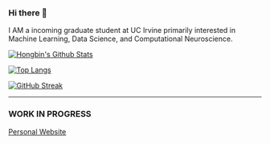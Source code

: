 ### Hi there 👋

I AM a incoming graduate student at UC Irvine primarily interested in Machine Learning, Data Science, and Computational Neuroscience.

[![Hongbin's Github Stats](https://github-readme-stats.vercel.app/api?username=zslrmhb)](https://github.com/anuraghazra/github-readme-stats)

[![Top Langs](https://github-readme-stats.vercel.app/api/top-langs/?username=zslrmhb&layout=donut)](https://github.com/anuraghazra/github-readme-stats)

[![GitHub Streak](https://streak-stats.demolab.com?user=zslrmhb)](https://git.io/streak-stats)

---

### WORK IN PROGRESS
[Personal Website](http://hongbinm.space/)  
<!--
**zslrmhb/zslrmhb** is a ✨ _special_ ✨ repository because its `README.md` (this file) appears on your GitHub profile.

Here are some ideas to get you started:

- 🔭 I’m currently working on ...
- 🌱 I’m currently learning ...
- 👯 I’m looking to collaborate on ...
- 🤔 I’m looking for help with ...
- 💬 Ask me about ...
- 📫 How to reach me: ...
- 😄 Pronouns: ...
- ⚡ Fun fact: ...
-->
